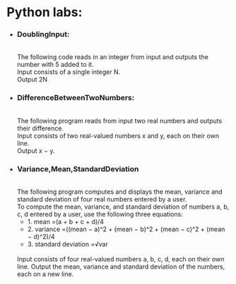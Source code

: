 <h1>Python labs:</h1>
<ul>
  <li><h3>DoublingInput:</h3> </br> The following code reads in an integer from input and outputs the number with 5 added to it.</br>
Input consists of a single integer N.</br>
Output 2N</li>
  <li><h3>DifferenceBetweenTwoNumbers:</h3></br>The following program reads from input two real numbers and outputs their difference.</br>
Input consists of two real-valued numbers x and y, each on their own line.</br>
Output x − y.
 </li>
  <li><h3>Variance,Mean,StandardDeviation</h3> </br> The following program computes and displays the mean, variance and standard deviation of four real numbers entered by a user. 
</br>To compute the mean, variance, and standard deviation of numbers a, b, c, d entered by a user, use the following three equations:<ul>
<li> 1. mean =(a + b + c + d)/4</li>
<li> 2. variance =((mean − a)^2 + (mean − b)^2 + (mean − c)^2 + (mean − d)^2)/4 </li>
<li> 3. standard deviation =√var </li>
</ul>
</br>
Input consists of four real-valued numbers a, b, c, d, each on their own line.
Output the mean, variance and standard deviation of the numbers, each on a new line. </li>
  
</ul>
